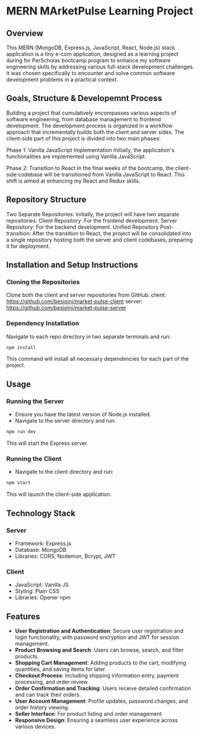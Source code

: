 
# MERN MArketPulse Learning Project

## Overview
This MERN (MongoDB, Express.js, JavaScript, React, Node.js) stack application is a tiny e-com application, designed as a learning project during for PerScholas bootcamp program to enhance my software engineering skills by addressing various full-stack development challenges. It was chosen specifically to encounter and solve common software development problems in a practical context.

## Goals, Structure & Developemnt Process
Building a project that cumulatively encompasses various aspects of software engineering, from database management to frontend development.
The development process is organized in a workflow approach that incrementally builds both the client and server sides. The client-side part of this project is divided into two main phases:

Phase 1: Vanilla JavaScript Implementation 
Initially, the application's functionalities are implemented using Vanilla JavaScript.

Phase 2: Transition to React
In the final weeks of the bootcamp, the client-side codebase will be transitioned from Vanilla JavaScript to React. This shift is aimed at enhancing my React and Redux skills.

## Repository Structure
Two Separate Repositories: Initially, the project will have two separate repositories:
Client Repository: For the frontend development. 
Server Repository: For the backend development.
Unified Repository Post-transition: After the transition to React, the project will be consolidated into a single repository hosting both the server and client codebases, preparing it for deployment.

## Installation and Setup Instructions
### Cloning the Repositories
Clone both the client and server repositories from GitHub.
client: https://github.com/besioini/market-pulse-client
server: https://github.com/besioini/market-pulse-server
### Dependency Installation
Navigate to each repo directory in two separate terminals and run:
```bash
npm install
```
This command will install all necessary dependencies for each part of the project.

## Usage
### Running the Server
- Ensure you have the latest version of Node.js installed.
- Navigate to the server directory and run:
```bash
npm run dev
```
This will start the Express server.

### Running the Client
- Navigate to the client directory and run:
```bash
npm start
```
This will launch the client-side application.

## Technology Stack
### Server
- Framework: Express.js
- Database: MongoDB
- Libraries: CORS, Nodemon, Bcrypt, JWT

### Client
- JavaScript: Vanilla JS
- Styling: Plain CSS
- Libraries: Opener npm

## Features
- **User Registration and Authentication**: Secure user registration and login functionality, with password encryption and JWT for session management.
- **Product Browsing and Search**: Users can browse, search, and filter products.
- **Shopping Cart Management**: Adding products to the cart, modifying quantities, and saving items for later.
- **Checkout Process**: Including shipping information entry, payment processing, and order review.
- **Order Confirmation and Tracking**: Users receive detailed confirmation and can track their orders.
- **User Account Management**: Profile updates, password changes, and order history viewing.
- **Seller Interface**: For product listing and order management 
- **Responsive Design**: Ensuring a seamless user experience across various devices.


